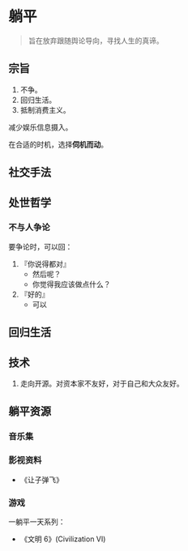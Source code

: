 # 躺平

> 旨在放弃跟随舆论导向，寻找人生的真谛。

## 宗旨

1. 不争。
2. 回归生活。
3. 抵制消费主义。

减少娱乐信息摄入。

在合适的时机，选择**伺机而动**。

## 社交手法



## 处世哲学

### 不与人争论

要争论时，可以回：

1. 『你说得都对』
     - 然后呢？
     - 你觉得我应该做点什么？
2. 『好的』
     - 可以

## 回归生活


## 技术

1. 走向开源。对资本家不友好，对于自己和大众友好。
     
## 躺平资源

### 音乐集

### 影视资料
- 《让子弹飞》

### 游戏

一躺平一天系列：

- 《文明 6》(Civilization VI)
 
 



